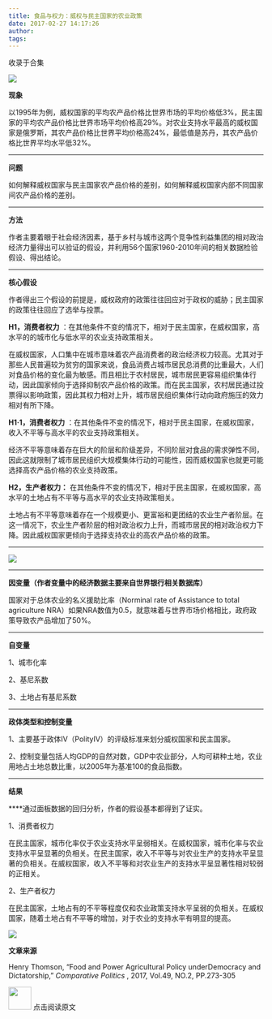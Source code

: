 ```yaml
---
title: 食品与权力：威权与民主国家的农业政策
date: 2017-02-27 14:17:26
author: 
tags: 
---
```



收录于合集

![](/images/681/2.gif)  

**现象**

以1995年为例，威权国家的平均农产品价格比世界市场的平均价格低3%，民主国家的平均农产品价格比世界市场平均价格高29%。对农业支持水平最高的威权国家是俄罗斯，其农产品价格比世界平均价格高24%，最低值是苏丹，其农产品价格比世界平均水平低32%。

 ****

**问题**

如何解释威权国家与民主国家农产品价格的差别，如何解释威权国家内部不同国家间农产品价格的差别。

 ****

**方法**

作者主要着眼于社会经济因素，基于乡村与城市这两个竞争性利益集团的相对政治经济力量得出可以验证的假设，并利用56个国家1960-2010年间的相关数据检验假设、得出结论。

 ****

**核心假设**

作者得出三个假设的前提是，威权政府的政策往往回应对于政权的威胁；民主国家的政策往往回应了选举与投票。

**H1，消费者权力** ：在其他条件不变的情况下，相对于民主国家，在威权国家，高水平的的城市化与低水平的农业支持政策相关。

在威权国家，人口集中在城市意味着农产品消费者的政治经济权力较高。尤其对于那些人民普遍较为贫穷的国家来说，食品消费占城市居民总消费的比重最大，人们对食品价格的变化最为敏感。而且相比于农村居民，城市居民更容易组织集体行动，因此国家倾向于选择抑制农产品价格的政策。而在民主国家，农村居民通过投票得以影响政策，因此其权力相对上升，城市居民组织集体行动向政府施压的效力相对有所下降。

**H1·1，消费者权力** ：在其他条件不变的情况下，相对于民主国家，在威权国家，收入不平等与高水平的农业支持政策相关。

经济不平等意味着存在巨大的阶层和阶级差异，不同阶层对食品的需求弹性不同，因此这就限制了城市居民组织大规模集体行动的可能性，因而威权国家也就更可能选择高农产品价格的农业支持政策。

**H2，生产者权力：** 在其他条件不变的情况下，相对于民主国家，在威权国家，高水平的土地占有不平等与高水平的农业支持政策相关。

土地占有不平等意味着存在一个规模更小、更富裕和更团结的农业生产者阶层。在这一情况下，农业生产者阶层的相对政治权力上升，而城市居民的相对政治权力下降。因此威权国家更倾向于选择支持农业的高农产品价格的政策。

 ****

![](/images/681/3.jpeg)

****  

**因变量（作者变量中的经济数据主要来自世界银行相关数据库）**

国家对于总体农业的名义援助比率（Norminal rate of Assistance to total agriculture
NRA）如果NRA数值为0.5，就意味着与世界市场价格相比，政府政策导致农产品增加了50%。

 ****

**自变量**

1、城市化率

2、基尼系数

3、土地占有基尼系数

 ****

**政体类型和控制变量**

1、主要基于政体Ⅳ（PolityⅣ）的评级标准来划分威权国家和民主国家。

2、控制变量包括人均GDP的自然对数，GDP中农业部分，人均可耕种土地，农业用地占土地总数比重，以2005年为基准100的食品指数。

 ****

**结果**

 ****通过面板数据的回归分析，作者的假设基本都得到了证实。

1、消费者权力

在民主国家，城市化率仅于农业支持水平呈弱相关。在威权国家，城市化率与农业支持水平呈显著的负相关。在民主国家，收入不平等与对农业生产的支持水平呈显著的负相关。在威权国家，收入不平等和对农业生产的支持水平呈显著性相对较弱的正相关。

2、生产者权力

在民主国家，土地占有的不平等程度仅和农业政策支持水平呈弱的负相关。在威权国家，随着土地占有不平等的增加，对于农业的支持水平有明显的提高。

<img src='/images/681/4.gif' width='auto' />

**文章来源**

Henry Thomson, “Food and Power Agricultural Policy underDemocracy and
Dictatorship,” _Comparative Politics_ , 2017, Vol.49, NO.2, PP.273-305

<img src='/images/681/5.gif' width='45px' height='' /> 点击阅读原文  

